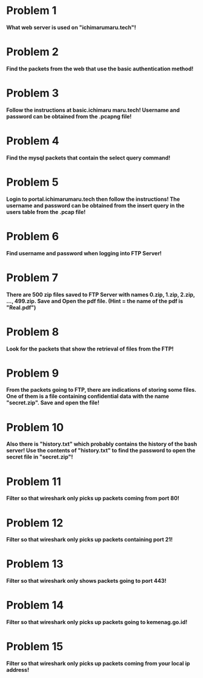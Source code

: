 # Problem 1
**What web server is used on "ichimarumaru.tech"!**

# Problem 2
**Find the packets from the web that use the basic authentication method!**

# Problem 3
**Follow the instructions at basic.ichimaru maru.tech! Username and password can be obtained from the .pcapng file!**

# Problem 4
**Find the mysql packets that contain the select query command!**

# Problem 5
**Login to portal.ichimarumaru.tech then follow the instructions! The username and password can be obtained from the insert query in the users table from the .pcap file!**

# Problem 6
**Find username and password when logging into FTP Server!**

# Problem 7
**There are 500 zip files saved to FTP Server with names 0.zip, 1.zip, 2.zip, ..., 499.zip. Save and Open the pdf file. (Hint = the name of the pdf is "Real.pdf")**

# Problem 8
**Look for the packets that show the retrieval of files from the FTP!**

# Problem 9
**From the packets going to FTP, there are indications of storing some files. One of them is a file containing confidential data with the name "secret.zip". Save and open the file!**

# Problem 10
**Also there is "history.txt" which probably contains the history of the bash server! Use the contents of "history.txt" to find the password to open the secret file in "secret.zip"!**

# Problem 11
**Filter so that wireshark only picks up packets coming from port 80!**

# Problem 12
**Filter so that wireshark only picks up packets containing port 21!**

# Problem 13
**Filter so that wireshark only shows packets going to port 443!**

# Problem 14
**Filter so that wireshark only picks up packets going to kemenag.go.id!**

# Problem 15
**Filter so that wireshark only picks up packets coming from your local ip address!**
